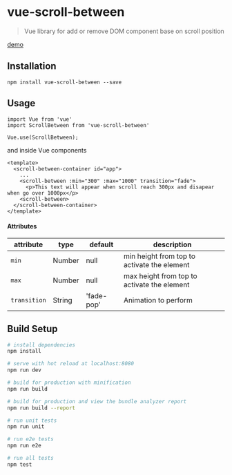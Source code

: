 # vue-scroll-between

> Vue library for add or remove DOM component base on scroll position

[demo](https://youngasimov.github.io/vue-scroll-between/)


## Installation

```
npm install vue-scroll-between --save
```

## Usage

```
import Vue from 'vue'
import ScrollBetween from 'vue-scroll-between'

Vue.use(ScrollBetween);
```

and inside Vue components

```
<template>
  <scroll-between-container id="app">
    ...
    <scroll-between :min="300" :max="1000" transition="fade">
      <p>This text will appear when scroll reach 300px and disapear when go over 1000px</p>
    <scroll-between>
  </scroll-between-container>
</template>
```


#### Attributes

| attribute     | type              | default       | description                                |
| ------------- | -------------     | ------------- | -------------                              |
| `min`         | Number            | null          | min height from top to activate the element|
| `max`         | Number            | null          | max height from top to activate the element|
| `transition`  | String            | 'fade-pop'    | Animation to perform                       |



## Build Setup

``` bash
# install dependencies
npm install

# serve with hot reload at localhost:8080
npm run dev

# build for production with minification
npm run build

# build for production and view the bundle analyzer report
npm run build --report

# run unit tests
npm run unit

# run e2e tests
npm run e2e

# run all tests
npm test
```
